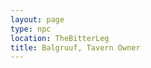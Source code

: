 ```yaml
---
layout: page
type: npc
location: TheBitterLeg
title: Balgruuf, Tavern Owner
---
```


<!-- -----BEGIN PGP MESSAGE-----

hQEMA4pDv9EWh+HcAQf/Q0HNROqx0rclqQcBBxcfIR8ILCnFC0TD0SkfeQ5BqWhs
LFOPxqqkUFS9WLufsBekKeW5NYdW16ZhrONvdcYBPMsyvopVy/xaNDpokGhdn5NP
EbTv5ly2+e2IFpa6Exbu6/2a36fhNRavxxMAD0d+70reidiwxdcjxHaznRAupc3Y
Sfp0oSh7rBRnKumoxdKs2QtTSthu1UMS1Siee+xeUhDvW1AKkPdyns02t3jD/8vS
wPNZeplG9tJVjAmKCpUkaP21mJb9vIKS5e0YvfRxS2Va4jGPNtnmaB5eDdXgP8b8
M0OKlKTKWZ53kUH7nzs5GzYPXNtRTVQvLvBS9haaG9LqAd0r0n4pUMIsfbcPmVfg
DOxswhQfxy72Av0hEg+jnSRrM9jonqVYTqaROpnTIWgRVqs9BJW4nUX2FcG5/N0u
TdvAf7CoyrU6Ueq8PBBss5Ogb3wzOrZ/5liMkFJhHA6jybENDKdXYiGsYz4bluRn
+I7oBOkrxRw2f76hJkfxadonHtJFz5xiKqqSq57Xy0aX3DEByALGgDG9XWVT78ha
d9C9LmM/Rof3qv20/MB0JTOvzlaP1iXCYgyI3o+F149eD4Ie3thhgGdvM8EbjSwD
zddIhkc9/6/sYZ1bsStW+jAHBfqud6Iz+yZekJ3PoqwBq1NcmFDS6vMDuO9RWvZB
joa0KRZKkpArnkmPDfBOGEzsTw0JMVztB/QeVGtUcbEkFQvcvcOGRHeq/WcaHB3q
oUbyTaAh5oabOxdIoEflb06/NaqQ0rtlFJVKFk4cIS5jCePEEa2ZkZW1PBiOn3Td
0ZVNQIqNOJfMYF2kbH1WmKEqZu93tGYt7lEgGLwW7jMfKT+POdM6sgqQHfPJFgeM
kdc6kzkoKdXMZ3FuTdjkMF1nJwRfehaOy/Z/dwobKY0Wi/yNXx1oqUOtwXiI49mY
Bsu4Eyg5cYr+VCL6wB5g13yjflri2CRQDzKdRfIOa9F5aSHwbWUSt2up+Coy30DS
ryJ6qU7eNe7B807vgSbmCDNypmG0LafV/45ghSUPdCbVp1dH0AHOxmcHuA/ScIOo
zF1hxWY9b19vjkqs8hjLK3BGwRadz0vlnOJogTeAOJ6Ozs1XzfYbL4t6RZ0Ii3c9
9KFFbvtDJ+hCsKmVbkEIjIfp126/uzVZMQ8I9fUDjbr1wKpcwGoUeZUbHucjR0vU
r8YISfhFxd8tSuSQktR3CPc6NfHWsILt8ERUcOp1KVTroDEujCI7BlPBRBy87cxl
8BaCk+789W7HY4MVLXrvk9bkFYvGAHLreuxY9Z6w34RwsBEolm0Z1NO9RcPfMTRS
8KNAw5qGpTFiTSvvyntFOY52g3c7/gPw0HX9uukQUyDrWDev7cOsT7fB8hJLWSUd
k/t948l58YitH0fgT4w6xhAXQzSJmiUnZBkmALpRI5muxFIiulo2AFCkr6RrM42T
O4eQJzFt0G7qYaxJ//ASapjNj//f2sHjZ4Tq8IQdIL/ECcXvhNs/aMlGl+mWlZ4B
+fG0lELM42lpWnyoviBDWlQ6VtyFOQWr5Yyha2wwc1ZlOOGdkl6uk7HNRdAs0HZW
3bBgReWEiI+vD34eNBjPdlmcMl51WdWSxPSXd4x5bJWdkqauBJ0ctoRO6Ta7tE21
NwLeRAuO+NzZb+wm0p3CIm3ClsiK0L8Hnno9MH5w/xZue0gOvPoItGlJkCovvRD3
vSji0XgF9BmUmv4hSOxX566hkONVMwQYp6e/WL7JZRjSx1as9rmI3dsn
=PLAM
-----END PGP MESSAGE----- -->
